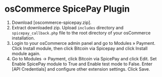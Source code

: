 # osCommerce SpicePay Plugin

1. Download [oscommerce-spicepay.zip].
2. Extract downloaded zip. Upload `includes` directory and `spicepay_callback.php` file to the root directory of your osCommerce installation.
3. Login to your osCommerce admin panel and go to Modules » Payment. Click Install module, then click Bitcoin via Spicepay and click Install module again.
4. Go to Modules -> Payment, click Bitcoin via SpicePay and click Edit. Set Enable SpicePay module to True and Enable test mode to False. Enter [API Credentials] and configure other extension settings. Click Save.
